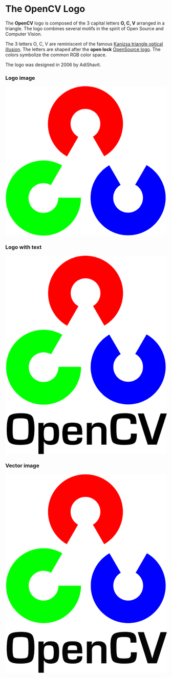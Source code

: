 The OpenCV Logo
===============

The **OpenCV** logo is composed of the 3 capital letters **O, C, V** arranged in a triangle. The logo combines several motifs in the spirit of Open Source and Computer Vision.

The 3 letters O, C, V are reminiscent of the famous [Kanizsa triangle optical illusion](http://en.wikipedia.org/wiki/Kanizsa_triangle). The letters are shaped after the **open lock** [OpenSource logo](http://www.opensource.org/). The colors symbolize the common RGB color space.

The logo was designed in 2006 by AdiShavit.

### Logo image

![](images/opencv-logo.png)

### Logo with text

![](images/OpenCV_Logo_with_text.png)

### Vector image

![](images/OpenCV_Logo_with_text_svg_version.svg)
